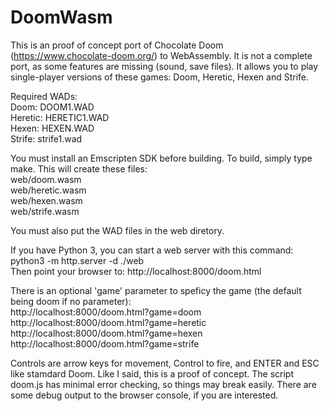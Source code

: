 # DoomWasm

This is an proof of concept port of Chocolate Doom (https://www.chocolate-doom.org/) to WebAssembly.
It is not a complete port, as some features are missing (sound, save files).
It allows you to play single-player versions of these games: Doom, Heretic, Hexen and Strife.

Required WADs:  
Doom: DOOM1.WAD  
Heretic: HERETIC1.WAD  
Hexen: HEXEN.WAD  
Strife: strife1.wad  

You must install an Emscripten SDK before building. To build, simply type make. This will create these files:  
web/doom.wasm  
web/heretic.wasm  
web/hexen.wasm  
web/strife.wasm  

You must also put the WAD files in the web diretory.

If you have Python 3, you can start a web server with this command:
python3 -m http.server -d ./web  
Then point your browser to:
http://localhost:8000/doom.html

There is an optional 'game' parameter to speficy the game (the default being doom if no parameter):  
http://localhost:8000/doom.html?game=doom  
http://localhost:8000/doom.html?game=heretic  
http://localhost:8000/doom.html?game=hexen  
http://localhost:8000/doom.html?game=strife  

Controls are arrow keys for movement, Control to fire, and ENTER and ESC like stamdard Doom.
Like I said, this is a proof of concept. The script doom.js has minimal error checking, so things may break easily.
There are some debug output to the browser console, if you are interested.
